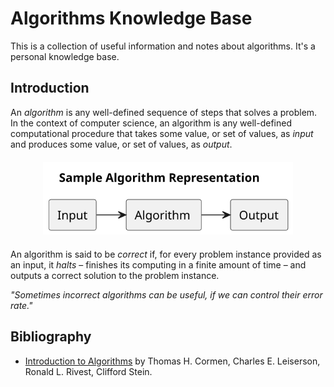 # Algorithms Knowledge Base

This is a collection of useful information and notes about algorithms. It's a personal
knowledge base.

## Introduction

An *algorithm* is any well-defined sequence of steps that solves a problem. In the
context of computer science, an algorithm is any well-defined computational
procedure that takes some value, or set of values, as *input* and produces some
value, or set of values, as *output*.

<div align="center" style="margin: 20px 0;">
  <img src="./assets/sample_algo.svg" alt="Input -> Algorithm -> Output" width="400px">
</div>

An algorithm is said to be *correct* if, for every problem instance provided
as an input, it *halts* – finishes its computing in a finite amount of time –
and outputs a correct solution to the problem instance.

*"Sometimes incorrect algorithms can be useful, if we can control their
error rate."*

## Bibliography

- [Introduction to Algorithms](https://mitpress.mit.edu/books/introduction-algorithms-fourth-edition) by Thomas H. Cormen, Charles E. Leiserson, Ronald L. Rivest, Clifford Stein.
